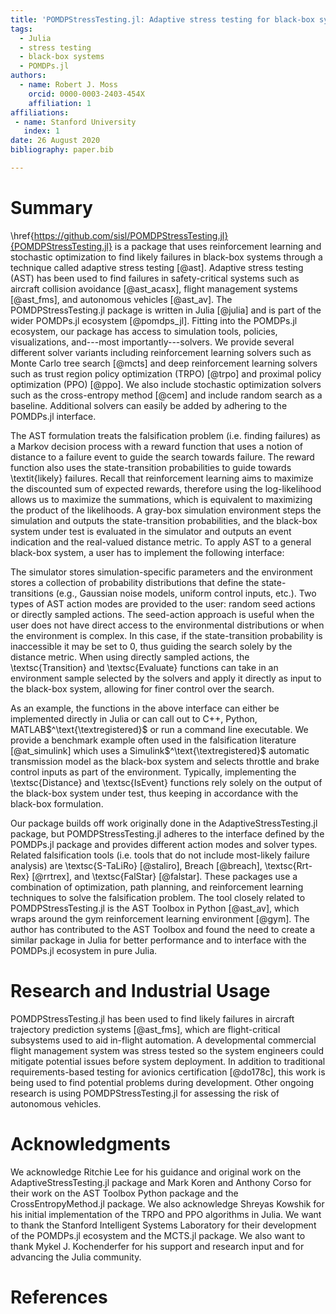 ```yaml
---
title: 'POMDPStressTesting.jl: Adaptive stress testing for black-box systems'
tags:
  - Julia
  - stress testing
  - black-box systems
  - POMDPs.jl
authors:
  - name: Robert J. Moss
    orcid: 0000-0003-2403-454X
    affiliation: 1
affiliations:
 - name: Stanford University
   index: 1
date: 26 August 2020
bibliography: paper.bib

---
```


# Summary
\href{https://github.com/sisl/POMDPStressTesting.jl}{POMDPStressTesting.jl} is a package that uses reinforcement learning and stochastic optimization to find likely failures in black-box systems through a technique called adaptive stress testing [@ast].
Adaptive stress testing (AST) has been used to find failures in safety-critical systems such as aircraft collision avoidance [@ast_acasx], flight management systems [@ast_fms], and autonomous vehicles [@ast_av].
The POMDPStressTesting.jl package is written in Julia [@julia] and is part of the wider POMDPs.jl ecosystem [@pomdps_jl].
Fitting into the POMDPs.jl ecosystem, our package has access to simulation tools, policies, visualizations, and---most importantly---solvers.
We provide several different solver variants including reinforcement learning solvers such as Monte Carlo tree search [@mcts] and deep reinforcement learning solvers such as trust region policy optimization (TRPO) [@trpo] and proximal policy optimization (PPO) [@ppo].
We also include stochastic optimization solvers such as the cross-entropy method [@cem] and include random search as a baseline.
Additional solvers can easily be added by adhering to the POMDPs.jl interface.

The AST formulation treats the falsification problem (i.e. finding failures) as a Markov decision process with a reward function that uses a notion of distance to a failure event to guide the search towards failure.
The reward function also uses the state-transition probabilities to guide towards \textit{likely} failures.
Recall that reinforcement learning aims to maximize the discounted sum of expected rewards, therefore using the log-likelihood allows us to maximize the summations, which is equivalent to maximizing the product of the likelihoods.
A gray-box simulation environment steps the simulation and outputs the state-transition probabilities, and the black-box system under test is evaluated in the simulator and outputs an event indication and the real-valued distance metric.
To apply AST to a general black-box system, a user has to implement the following interface:



The simulator stores simulation-specific parameters and the environment stores a collection of probability distributions that define the state-transitions (e.g., Gaussian noise models, uniform control inputs, etc.).
Two types of AST action modes are provided to the user: random seed actions or directly sampled actions.
The seed-action approach is useful when the user does not have direct access to the environmental distributions or when the environment is complex.
In this case, if the state-transition probability is inaccessible it may be set to $0$, thus guiding the search solely by the distance metric.
When using directly sampled actions, the \textsc{Transition} and \textsc{Evaluate} functions can take in an environment sample selected by the solvers and apply it directly as input to the black-box system, allowing for finer control over the search.

As an example, the functions in the above interface can either be implemented directly in Julia or can call out to C++, Python, MATLAB$^\text{\textregistered}$ or run a command line executable.
We provide a benchmark example often used in the falsification literature [@at_simulink] which uses a Simulink$^\text{\textregistered}$ automatic transmission model as the black-box system and selects throttle and brake control inputs as part of the environment.
Typically, implementing the \textsc{Distance} and \textsc{IsEvent} functions rely solely on the output of the black-box system under test, thus keeping in accordance with the black-box formulation.

Our package builds off work originally done in the AdaptiveStressTesting.jl package, but POMDPStressTesting.jl adheres to the interface defined by the POMDPs.jl package and provides different action modes and solver types.
Related falsification tools (i.e. tools that do not include most-likely failure analysis) are \textsc{S-TaLiRo} [@staliro], Breach [@breach], \textsc{Rrt-Rex} [@rrtrex], and \textsc{FalStar} [@falstar].
These packages use a combination of optimization, path planning, and reinforcement learning techniques to solve the falsification problem.
The tool closely related to POMDPStressTesting.jl is the AST Toolbox in Python [@ast_av], which wraps around the gym reinforcement learning environment [@gym].
The author has contributed to the AST Toolbox and found the need to create a similar package in Julia for better performance and to interface with the POMDPs.jl ecosystem in pure Julia.


# Research and Industrial Usage

POMDPStressTesting.jl has been used to find likely failures in aircraft trajectory prediction systems [@ast_fms], which are flight-critical subsystems used to aid in-flight automation.
A developmental commercial flight management system was stress tested so the system engineers could mitigate potential issues before system deployment.
In addition to traditional requirements-based testing for avionics certification [@do178c], this work is being used to find potential problems during development.
Other ongoing research is using POMDPStressTesting.jl for assessing the risk of autonomous vehicles.


# Acknowledgments

We acknowledge Ritchie Lee for his guidance and original work on the AdaptiveStressTesting.jl package and Mark Koren and Anthony Corso for their work on the AST Toolbox Python package and the CrossEntropyMethod.jl package.
We also acknowledge Shreyas Kowshik for his initial implementation of the TRPO and PPO algorithms in Julia.
We want to thank the Stanford Intelligent Systems Laboratory for their development of the POMDPs.jl ecosystem and the MCTS.jl package.
We also want to thank Mykel J. Kochenderfer for his support and research input and for advancing the Julia community.


# References